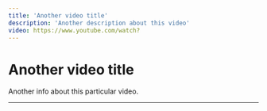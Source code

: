 ```yaml
---
title: 'Another video title'
description: 'Another description about this video'
video: https://www.youtube.com/watch?
---
```




# Another video title

Another info about this particular video.

---